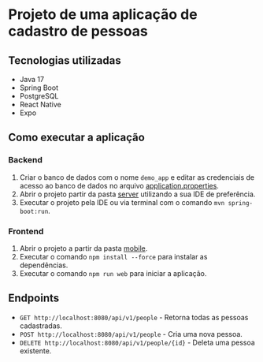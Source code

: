 # Projeto de uma aplicação de cadastro de pessoas

## Tecnologias utilizadas

- Java 17
- Spring Boot
- PostgreSQL
- React Native
- Expo

## Como executar a aplicação

### Backend

1. Criar o banco de dados com o nome `demo_app` e editar as credenciais de acesso ao banco de dados no arquivo [application.properties](./server/src/main/resources/application.properties).
2. Abrir o projeto  partir da pasta [server](./server) utilizando a sua IDE de preferência.
3. Executar o projeto pela IDE ou via terminal com o comando `mvn spring-boot:run`.

### Frontend

1. Abrir o projeto a partir da pasta [mobile](./mobile).
2. Executar o comando `npm install --force` para instalar as dependências.
3. Executar o comando `npm run web` para iniciar a aplicação.

## Endpoints

- `GET http://localhost:8080/api/v1/people` - Retorna todas as pessoas cadastradas.
- `POST http://localhost:8080/api/v1/people` - Cria uma nova pessoa.
- `DELETE http://localhost:8080/api/v1/people/{id}` - Deleta uma pessoa existente.

